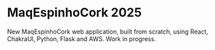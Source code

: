 # MaqEspinhoCork 2025
New MaqEspinhoCork web application, built from scratch, using React, ChakraUI, Python, Flask and AWS.
Work in progress.
